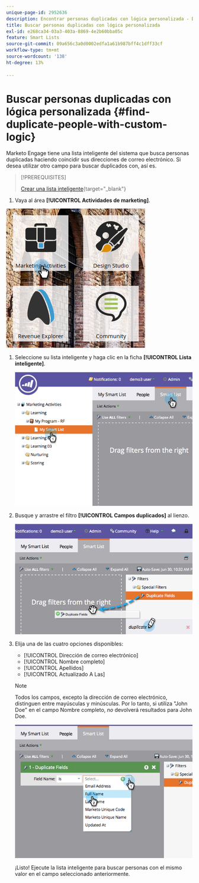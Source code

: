 ```yaml
---
unique-page-id: 2952636
description: Encontrar personas duplicadas con lógica personalizada - Documentos de Marketo - Documentación del producto
title: Buscar personas duplicadas con lógica personalizada
exl-id: e268ca34-03a3-403a-8869-4e2b60bba05c
feature: Smart Lists
source-git-commit: 09a656c3a0d0002edfa1a61b987bff4c1dff33cf
workflow-type: tm+mt
source-wordcount: '138'
ht-degree: 13%

---
```


# Buscar personas duplicadas con lógica personalizada {#find-duplicate-people-with-custom-logic}

Marketo Engage tiene una lista inteligente del sistema que busca personas duplicadas haciendo coincidir sus direcciones de correo electrónico. Si desea utilizar otro campo para buscar duplicados con, así es.

>[!PREREQUISITES]
>
>[Crear una lista inteligente](/help/marketo/product-docs/core-marketo-concepts/smart-lists-and-static-lists/creating-a-smart-list/create-a-smart-list.md){target="_blank"}

1. Vaya al área **[!UICONTROL Actividades de marketing]**.

![](assets/ma-2.png)

1. Seleccione su lista inteligente y haga clic en la ficha **[!UICONTROL Lista inteligente]**.

   ![](assets/two-4.png)

1. Busque y arrastre el filtro **[!UICONTROL Campos duplicados]** al lienzo.

   ![](assets/three-4.png)

1. Elija una de las cuatro opciones disponibles:

   * [!UICONTROL Dirección de correo electrónico]
   * [!UICONTROL Nombre completo]
   * [!UICONTROL Apellidos]
   * [!UICONTROL Actualizado A Las]

   >[!NOTE]
   >
   >Todos los campos, excepto la dirección de correo electrónico, distinguen entre mayúsculas y minúsculas. Por lo tanto, si utiliza &quot;John Doe&quot; en el campo Nombre completo, _no_ devolverá resultados para John Doe.

   ![](assets/four-2.png)

   ¡Listo! Ejecute la lista inteligente para buscar personas con el mismo valor en el campo seleccionado anteriormente.

